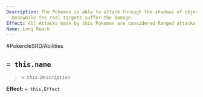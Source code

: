 ```yaml
---
Description: The Pokemon is able to attack through the shadows of objects and foes
  meanwhile the real targets suffer the damage.
Effect: All Attacks made by this Pokemon are considered Ranged attacks.
Name: Long Reach
---
```


#PokeroleSRD/Abilities

## `= this.name`

> *`= this.Description`*

**Effect:** `= this.Effect`
